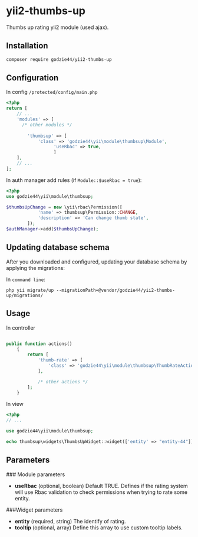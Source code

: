 # yii2-thumbs-up
Thumbs up rating yii2 module (used ajax).

Installation
------------
```bash
composer require godzie44/yii2-thumbs-up
```

Configuration
-------------

In config `/protected/config/main.php`
```php
<?php
return [
	// ...
	'modules' => [
      /* other modules */
        
		'thumbsup' => [
            'class' => 'godzie44\yii\module\thumbsup\Module',
			      'useRbac' => true, 
			      ]
    ],
	// ...
];
```

In auth manager add rules (if `Module::$useRbac = true`):
```php
<?php
use godzie44\yii\module\thumbsup;

$thumbsUpChange = new \yii\rbac\Permission([
            'name' => thumbsup\Permission::CHANGE,
            'description' => 'Can change thumb state',
        ]);
$authManager->add($thumbsUpChange);
```


Updating database schema
------------------------
After you downloaded and configured, updating your database schema by applying the migrations:

In `command line`:
```
php yii migrate/up --migrationPath=@vendor/godzie44/yii2-thumbs-up/migrations/
```

Usage
-----
In controller
```php

public function actions()
    {
        return [
            'thumb-rate' => [
                'class' => 'godzie44\yii\module\thumbsup\ThumbRateAction'
            ],

            /* other actions */
        ];
    }
```


In view
```php
<?php
// ...

use godzie44\yii\module\thumbsup;

echo thumbsup\widgets\ThumbsUpWidget::widget(['entity' => "entity-44"]);

```

Parameters
----------

### Module parameters
* **useRbac** (optional, boolean) Default TRUE. Defines if the rating system will use Rbac validation to check permissions when trying to rate some entity.


###Widget parameters
* **entity** (required, string) The identify of rating.
* **tooltip** (optional, array) Define this array to use custom tooltip labels.

